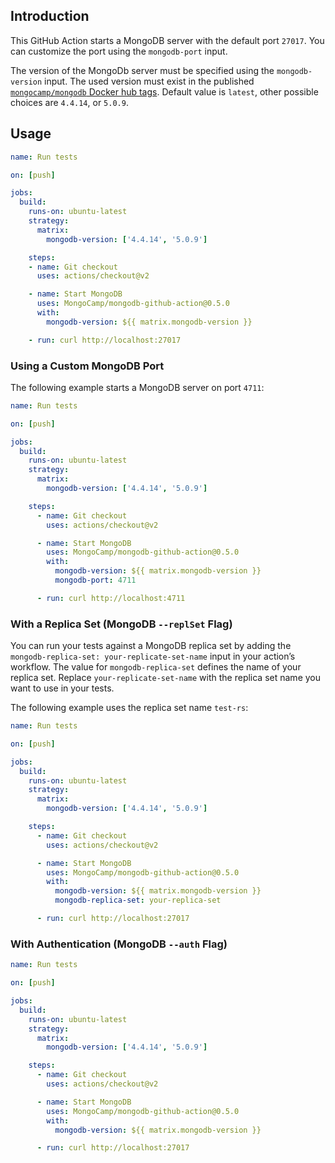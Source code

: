 ## Introduction
This GitHub Action starts a MongoDB server with the default port `27017`. You can customize the port using the `mongodb-port` input.

The version of the MongoDb server must be specified using the `mongodb-version` input. The used version must exist in the published [`mongocamp/mongodb` Docker hub tags](https://hub.docker.com/r/mongocamp/mongodb/tags). Default value is `latest`, other possible choices are `4.4.14`, or `5.0.9`.

## Usage
```yaml
name: Run tests

on: [push]

jobs:
  build:
    runs-on: ubuntu-latest
    strategy:
      matrix:
        mongodb-version: ['4.4.14', '5.0.9']

    steps:
    - name: Git checkout
      uses: actions/checkout@v2

    - name: Start MongoDB
      uses: MongoCamp/mongodb-github-action@0.5.0
      with:
        mongodb-version: ${{ matrix.mongodb-version }}

    - run: curl http://localhost:27017
```


### Using a Custom MongoDB Port
The following example starts a MongoDB server on port `4711`:

```yaml
name: Run tests

on: [push]

jobs:
  build:
    runs-on: ubuntu-latest
    strategy:
      matrix:
        mongodb-version: ['4.4.14', '5.0.9']

    steps:
      - name: Git checkout
        uses: actions/checkout@v2

      - name: Start MongoDB
        uses: MongoCamp/mongodb-github-action@0.5.0
        with:
          mongodb-version: ${{ matrix.mongodb-version }}
          mongodb-port: 4711

      - run: curl http://localhost:4711
```


### With a Replica Set (MongoDB `--replSet` Flag)
You can run your tests against a MongoDB replica set by adding the `mongodb-replica-set: your-replicate-set-name` input in your action’s workflow. The value for `mongodb-replica-set` defines the name of your replica set. Replace `your-replicate-set-name` with the replica set name you want to use in your tests.

The following example uses the replica set name `test-rs`:

```yaml
name: Run tests

on: [push]

jobs:
  build:
    runs-on: ubuntu-latest
    strategy:
      matrix:
        mongodb-version: ['4.4.14', '5.0.9']

    steps:
      - name: Git checkout
        uses: actions/checkout@v2

      - name: Start MongoDB
        uses: MongoCamp/mongodb-github-action@0.5.0
        with:
          mongodb-version: ${{ matrix.mongodb-version }}
          mongodb-replica-set: your-replica-set

      - run: curl http://localhost:27017
```


### With Authentication (MongoDB `--auth` Flag)
```yaml
name: Run tests

on: [push]

jobs:
  build:
    runs-on: ubuntu-latest
    strategy:
      matrix:
        mongodb-version: ['4.4.14', '5.0.9']

    steps:
      - name: Git checkout
        uses: actions/checkout@v2

      - name: Start MongoDB
        uses: MongoCamp/mongodb-github-action@0.5.0
        with:
          mongodb-version: ${{ matrix.mongodb-version }}

      - run: curl http://localhost:27017
```